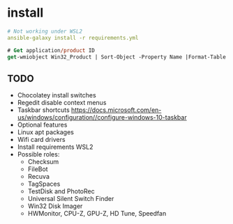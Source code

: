 # install

```yml
# Not working under WSL2
ansible-galaxy install -r requirements.yml
```

```ps
# Get application/product ID
get-wmiobject Win32_Product | Sort-Object -Property Name |Format-Table IdentifyingNumber, Name, LocalPackage -AutoSize
```

## TODO

* Chocolatey install switches
* Regedit disable context menus
* Taskbar shortcuts https://docs.microsoft.com/en-us/windows/configuration//configure-windows-10-taskbar
* Optional features
* Linux apt packages
* Wifi card drivers
* Install requirements WSL2
* Possible roles:
  * Checksum
  * FileBot
  * Recuva
  * TagSpaces
  * TestDisk and PhotoRec
  * Universal Silent Switch Finder
  * Win32 Disk Imager
  * HWMonitor, CPU-Z, GPU-Z, HD Tune, Speedfan
